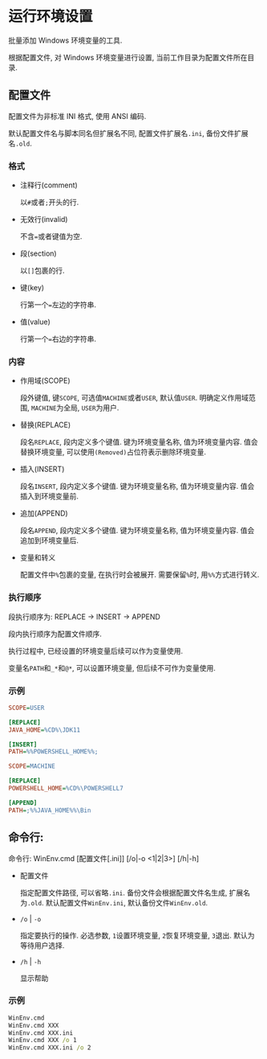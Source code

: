 # 运行环境设置

批量添加 Windows 环境变量的工具.

根据配置文件, 对 Windows 环境变量进行设置, 当前工作目录为配置文件所在目录.

## 配置文件

配置文件为非标准 INI 格式, 使用 ANSI 编码.

默认配置文件名与脚本同名但扩展名不同, 配置文件扩展名`.ini`, 备份文件扩展名`.old`.

### 格式

- 注释行(comment)

  以`#`或者`;`开头的行.

- 无效行(invalid)

  不含`=`或者键值为空.

- 段(section)

  以`[]`包裹的行.

- 键(key)

  行第一个`=`左边的字符串.

- 值(value)

  行第一个`=`右边的字符串.

### 内容

- 作用域(SCOPE)

  段外键值, 键`SCOPE`, 可选值`MACHINE`或者`USER`, 默认值`USER`. 明确定义作用域范围, `MACHINE`为全局, `USER`为用户.

- 替换(REPLACE)

  段名`REPLACE`, 段内定义多个键值. 键为环境变量名称, 值为环境变量内容. 值会替换环境变量, 可以使用`(Removed)`占位符表示删除环境变量.

- 插入(INSERT)

  段名`INSERT`, 段内定义多个键值. 键为环境变量名称, 值为环境变量内容. 值会插入到环境变量前.

- 追加(APPEND)

  段名`APPEND`, 段内定义多个键值. 键为环境变量名称, 值为环境变量内容. 值会追加到环境变量后.

- 变量和转义

  配置文件中`%`包裹的变量, 在执行时会被展开. 需要保留`%`时, 用`%%`方式进行转义.

### 执行顺序

段执行顺序为: REPLACE -> INSERT -> APPEND

段内执行顺序为配置文件顺序.

执行过程中, 已经设置的环境变量后续可以作为变量使用.

变量名`PATH`和`_*`和`@*`, 可以设置环境变量, 但后续不可作为变量使用.

### 示例

```ini
SCOPE=USER

[REPLACE]
JAVA_HOME=%CD%\JDK11

[INSERT]
PATH=%%POWERSHELL_HOME%%;
```

```ini
SCOPE=MACHINE

[REPLACE]
POWERSHELL_HOME=%CD%\POWERSHELL7

[APPEND]
PATH=;%%JAVA_HOME%%\Bin
```

## 命令行:

命令行: WinEnv.cmd [配置文件[.ini]] [/o|-o <1|2|3>] [/h|-h]

- 配置文件

  指定配置文件路径, 可以省略`.ini`. 备份文件会根据配置文件名生成, 扩展名为`.old`. 默认配置文件`WinEnv.ini`, 默认备份文件`WinEnv.old`.

- `/o` | `-o`

  指定要执行的操作. 必选参数, `1`设置环境变量, `2`恢复环境变量, `3`退出. 默认为等待用户选择.

- `/h` | `-h`

  显示帮助

### 示例

```bat
WinEnv.cmd
WinEnv.cmd XXX
WinEnv.cmd XXX.ini
WinEnv.cmd XXX /o 1
WinEnv.cmd XXX.ini /o 2
```
